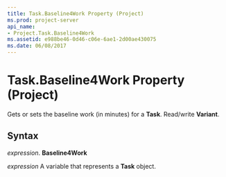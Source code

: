 ```yaml
---
title: Task.Baseline4Work Property (Project)
ms.prod: project-server
api_name:
- Project.Task.Baseline4Work
ms.assetid: e988be46-0d46-c06e-6ae1-2d00ae430075
ms.date: 06/08/2017
---
```



# Task.Baseline4Work Property (Project)

Gets or sets the baseline work (in minutes) for a **Task**. Read/write **Variant**.


## Syntax

 _expression_. **Baseline4Work**

 _expression_ A variable that represents a **Task** object.


